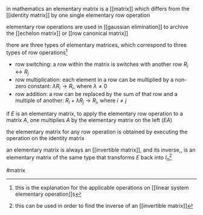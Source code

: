 in mathematics an elementary matrix is a [[matrix]] which differs from the [[identity matrix]] by one single elementary row operation

elementary row operations are used in [[gaussian elimination]] to archive the [[echelon matrix]] or [[row canonical matrix]]

there are three types of elementary matrices, which correspond to three types of row operations[^1]
- row switching: a row within the matrix is switches with another row
	$R_i\leftrightarrow  R_j$
- row multiplication: each element in a row can be multiplied by a non-zero constant:
	$\lambda R_i \rightarrow R_i$, where $\lambda \neq 0$
- row addition: a row can be replaced by the sum of that row and a multiple of another:
	$R_i+ \lambda R_j \rightarrow R_i$, where $i\neq j$

if $E$ is an elementary matrix, to apply the elementary row operation to a matrix $A$, one multiplies $A$ by the elementary matrix on the left ($EA$)

the elementary matrix for any row operation is obtained by executing the operation on the identity matrix

an elementary matrix  is always an [[invertible matrix]], and its inverse,, is an elementary matrix of the same type that transforms $E$ back into $I_n$[^2]

[^1]: this is the explanation for the applicable operations on [[linear system elementary operation]]s
[^2]: this can be used in order to find the inverse of an [[invertible matrix]]

#matrix
